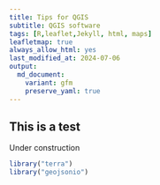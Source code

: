 ```yaml
---
title: Tips for QGIS
subtitle: QGIS software
tags: [R,leaflet,Jekyll, html, maps]
leafletmap: true
always_allow_html: yes
last_modified_at: 2024-07-06
output: 
  md_document:
    variant: gfm
    preserve_yaml: true
---
```


## This is a test

Under construction

``` r
library("terra")
library("geojsonio")
```
